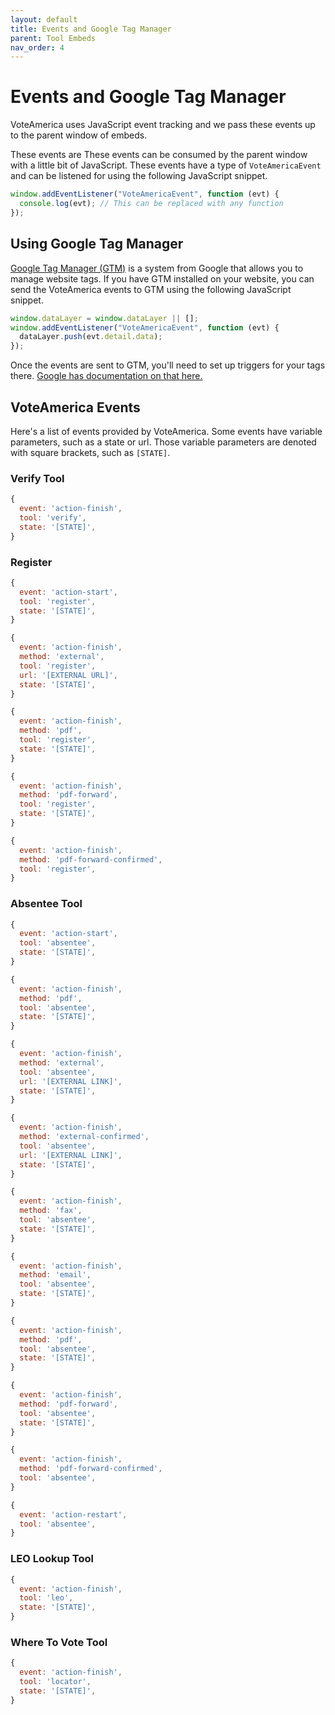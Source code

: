 ```yaml
---
layout: default
title: Events and Google Tag Manager
parent: Tool Embeds
nav_order: 4
---
```


# Events and Google Tag Manager

VoteAmerica uses JavaScript event tracking and we pass these events up to the parent window of embeds.

These events are These events can be consumed by the parent window with a little bit of JavaScript. These events have a type of `VoteAmericaEvent` and can be listened for using the following JavaScript snippet.

```js
window.addEventListener("VoteAmericaEvent", function (evt) {
  console.log(evt); // This can be replaced with any function
});
```

## Using Google Tag Manager

[Google Tag Manager (GTM)](https://marketingplatform.google.com/about/tag-manager/) is a system from Google that allows you to manage website tags. If you have GTM installed on your website, you can send the VoteAmerica events to GTM using the following JavaScript snippet.

```js
window.dataLayer = window.dataLayer || [];
window.addEventListener("VoteAmericaEvent", function (evt) {
  dataLayer.push(evt.detail.data);
});
```

Once the events are sent to GTM, you'll need to set up triggers for your tags there. [Google has documentation on that here.](https://support.google.com/tagmanager/answer/6106716?hl=en)

## VoteAmerica Events

Here's a list of events provided by VoteAmerica. Some events have variable parameters, such as a state or url. Those variable parameters are denoted with square brackets, such as `[STATE]`.

### Verify Tool

```js
{
  event: 'action-finish',
  tool: 'verify',
  state: '[STATE]',
}
```

### Register

```js
{
  event: 'action-start',
  tool: 'register',
  state: '[STATE]',
}

{
  event: 'action-finish',
  method: 'external',
  tool: 'register',
  url: '[EXTERNAL URL]',
  state: '[STATE]',
}

{
  event: 'action-finish',
  method: 'pdf',
  tool: 'register',
  state: '[STATE]',
}

{
  event: 'action-finish',
  method: 'pdf-forward',
  tool: 'register',
  state: '[STATE]',
}

{
  event: 'action-finish',
  method: 'pdf-forward-confirmed',
  tool: 'register',
}
```

### Absentee Tool

```js
{
  event: 'action-start',
  tool: 'absentee',
  state: '[STATE]',
}

{
  event: 'action-finish',
  method: 'pdf',
  tool: 'absentee',
  state: '[STATE]',
}

{
  event: 'action-finish',
  method: 'external',
  tool: 'absentee',
  url: '[EXTERNAL LINK]',
  state: '[STATE]',
}

{
  event: 'action-finish',
  method: 'external-confirmed',
  tool: 'absentee',
  url: '[EXTERNAL LINK]',
  state: '[STATE]',
}

{
  event: 'action-finish',
  method: 'fax',
  tool: 'absentee',
  state: '[STATE]',
}

{
  event: 'action-finish',
  method: 'email',
  tool: 'absentee',
  state: '[STATE]',
}

{
  event: 'action-finish',
  method: 'pdf',
  tool: 'absentee',
  state: '[STATE]',
}

{
  event: 'action-finish',
  method: 'pdf-forward',
  tool: 'absentee',
  state: '[STATE]',
}

{
  event: 'action-finish',
  method: 'pdf-forward-confirmed',
  tool: 'absentee',
}

{
  event: 'action-restart',
  tool: 'absentee',
}
```

### LEO Lookup Tool

```js
{
  event: 'action-finish',
  tool: 'leo',
  state: '[STATE]',
}
```

### Where To Vote Tool

```js
{
  event: 'action-finish',
  tool: 'locator',
  state: '[STATE]',
}
```
